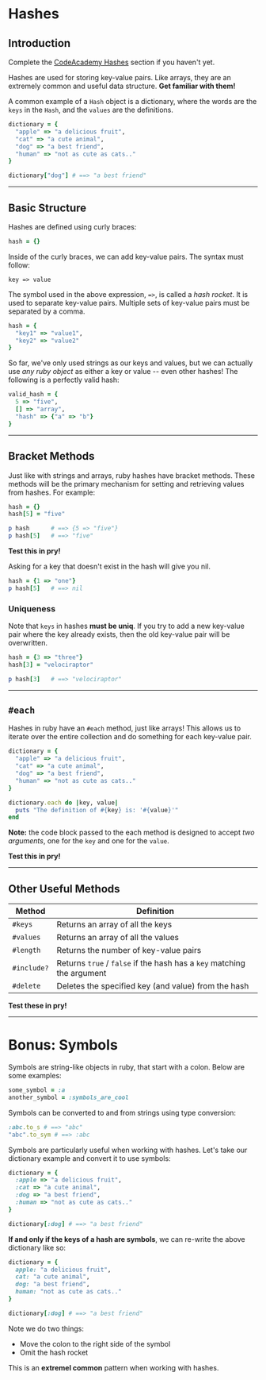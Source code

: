 # Hashes

## Introduction

Complete the [CodeAcademy Hashes][hashes] section if you haven't yet.

Hashes are used for storing key-value pairs. Like arrays, they are an extremely common and useful data structure. **Get familiar with them!**

A common example of a `Hash` object is a dictionary, where the words are the `keys` in the `Hash`, and the `values` are the definitions.

```ruby
dictionary = {
  "apple" => "a delicious fruit",
  "cat" => "a cute animal",
  "dog" => "a best friend",
  "human" => "not as cute as cats.."
}

dictionary["dog"] # ==> "a best friend"
```

[hashes]: https://www.codecademy.com/en/courses/ruby-beginner-en-F3loB/1/1?curriculum_id=5059f8619189a5000201fbcb

---
## Basic Structure

Hashes are defined using curly braces:

```ruby
hash = {}
```

Inside of the curly braces, we can add key-value pairs. The syntax must follow:

```
key => value
```

The symbol used in the above expression, `=>`, is called a *hash rocket*. It is used to separate key-value pairs. Multiple sets of key-value pairs must be separated by a comma.

```ruby
hash = {
  "key1" => "value1",
  "key2" => "value2"
}
```

  So far, we've only used strings as our keys and values, but we can actually use *any ruby object* as either a key or value -- even other hashes! The following is a perfectly valid hash:

```ruby
valid_hash = {
  5 => "five",
  [] => "array",
  "hash" => {"a" => "b"}
}
```

---
## Bracket Methods

Just like with strings and arrays, ruby hashes have bracket methods. These methods will be the primary mechanism for setting and retrieving values from hashes. For example:

```ruby
hash = {}
hash[5] = "five"

p hash      # ==> {5 => "five"}
p hash[5]   # ==> "five"
```

**Test this in pry!**

Asking for a key that doesn't exist in the hash will give you nil.

```ruby
hash = {1 => "one"}
p hash[5]   # ==> nil
```

### Uniqueness

Note that `keys` in hashes **must be uniq**. If you try to add a new key-value pair where the key already exists, then the old key-value pair will be overwritten.

```ruby
hash = {3 => "three"}
hash[3] = "velociraptor"

p hash[3]   # ==> "velociraptor"
```

---
## `#each`

Hashes in ruby have an `#each` method, just like arrays! This allows us to iterate over the entire collection and do something for each key-value pair.

```ruby
dictionary = {
  "apple" => "a delicious fruit",
  "cat" => "a cute animal",
  "dog" => "a best friend",
  "human" => "not as cute as cats.."
}

dictionary.each do |key, value|
  puts "The definition of #{key} is: '#{value}'"
end

```

**Note:** the code block passed to the each method is designed to accept *two arguments*, one for the `key` and one for the `value`.

**Test this in pry!**

---
## Other Useful Methods

Method        | Definition
--------------|-----------
`#keys`       | Returns an array of all the keys
`#values`     | Returns an array of all the values
`#length`     | Returns the number of key-value pairs
`#include?`   | Returns `true` / `false` if the hash has a `key` matching the argument
`#delete`     | Deletes the specified key (and value) from the hash

**Test these in pry!**

---

# Bonus: Symbols

Symbols are string-like objects in ruby, that start with a colon. Below are some examples:

```ruby
some_symbol = :a
another_symbol = :symbols_are_cool
```

Symbols can be converted to and from strings using type conversion:

```ruby
:abc.to_s # ==> "abc"
"abc".to_sym # ==> :abc
```

Symbols are particularly useful when working with hashes. Let's take our dictionary example and convert it to use symbols:

```ruby
dictionary = {
  :apple => "a delicious fruit",
  :cat => "a cute animal",
  :dog => "a best friend",
  :human => "not as cute as cats.."
}

dictionary[:dog] # ==> "a best friend"
```

**If and only if the keys of a hash are symbols**, we can re-write the above dictionary like so:

```ruby
dictionary = {
  apple: "a delicious fruit",
  cat: "a cute animal",
  dog: "a best friend",
  human: "not as cute as cats.."
}

dictionary[:dog] # ==> "a best friend"
```

Note we do two things:
  * Move the colon to the right side of the symbol
  * Omit the hash rocket

This is an **extremel common** pattern when working with hashes.
